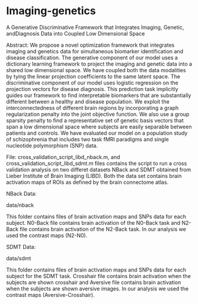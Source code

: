 # Imaging-genetics
A Generative Discriminative Framework that Integrates Imaging, Genetic, andDiagnosis Data into Coupled Low Dimensional Space

Abstract:
We propose a novel optimization framework that integrates imaging and genetics data for simultaneous biomarker identification and disease classification. 
The generative component of our model uses a dictionary learning framework to project the imaging and genetic data into a shared low dimensional space. 
We have coupled both the data modalities by tying the  linear projection coefficients to the same latent space. 
The discriminative component of our model uses logistic regression on the projection vectors for disease diagnosis. 
This prediction task implicitly guides our framework to find interpretable biomarkers that are substantially different between a healthy and disease population. 
We exploit the interconnectedness of different brain regions by incorporating a graph regularization penalty into the joint objective function.
We also use a group sparsity penalty to find a representative set of genetic basis vectors that span a low dimensional space where subjects are easily separable between patients and controls.
We have evaluated our model on a population study of schizophrenia that includes two task fMRI paradigms and single nucleotide polymorphism (SNP) data. 


File:
cross_validation_script_libd_nback.m, and cross_validation_script_libd_sdmt.m files contains the script to run a cross validation analysis on two differet datasets
NBack and SDMT obtained from Lieber Institute of Brain Imaging (LIBD). Both the data set contains brain activation maps of ROIs as defined by the brain connectome atlas.

NBack Data:

data/nback 

This folder contains files of brain activation maps and SNPs data for each subject. N0-Back file contains brain activation of the N0-Back task and N2-Back file contains 
brain activation of the N2-Back task. In our analysis we used the contrast maps (N2-N0).

SDMT Data:

data/sdmt 

This folder contains files of brain activation maps and SNPs data for each subject for the SDMT task. Crosshair file contains brain activation when the subjects are shown crosshair
and Aversive file contains brain activation when the subjects are shown aversive images. In our analysis we used the contrast maps (Aversive-Crosshair).
